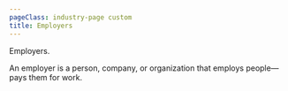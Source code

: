 ```yaml
---
pageClass: industry-page custom
title: Employers
---
```


<IndustryHeroSection :imageSrc="'/images/industry-hero.jpg'" :imageAlt="'image alt'">
  <template v-slot:title>
  Employers
  </template>    
  <template v-slot:description>
  An employer is a person, company, or organization that employs people—pays them for work.
  </template>    
</IndustryHeroSection>

  <use-cases-employers-with-tabs :defaultTab="1"/>

<succeed-use-case-section>
  <succeed-use-case :image="'/images/succeed-use-case.jpg'"
  :caseList="[
        {
          bulletColor: '#00568F',
          text: 'Increased conversion',
        },
        {
          bulletColor: '#FF6600',
          text: 'Important point',
        },
        {
          bulletColor: '#00A182',
          text: 'Reduced errors',
        },
        {
          bulletColor: '#FCBB2C',
          text: 'Important point',
        },
      ]"
  >
  <template v-slot:title>
  Succeed case study
  </template>
  <template v-slot:description>
  Dictumst habitasse ultrices elementum, consequat ultrices purus volutpat. Posuere amet amet, cum justo bibendum morbi. Auctor interdum morbi non platea justo, et neque.
  </template>
  </succeed-use-case>
</succeed-use-case-section>

  <testimonials-slider
  :slides="[
        {
          image: '/images/slide-item-1.jpg',
          description: 'Quisque bibendum elit purus ultricies. Nam imperdiet praesent cursus congue euismod volutpat.\n' +
          'Scelerisque hendrerit sagittis, sit aliquet id sodales dictum pellentesque quis. Lobortis ultrices\n' +
          'ultrices integer urna, pharetra.',
          author: 'John Smith',
          position: 'Developer at Porto',
        },
    ]"
  />

  <get-started
  :sectionTitle="'Ready to explore?'"
  :sectionDescription="'Find our latest API documentation.'"
  :accentLink="{text: 'Start developing', link: '/examples'}"
  />
  
  <div class="text-hidden">
    <p>Employers.</p>
    <p>An employer is a person, company, or organization that employs people—pays them for work.</p>
  </div>

